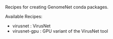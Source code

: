 Recipes for creating GenomeNet conda packages.

Available Recipes:

* virusnet : VirusNet
* virusnet-gpu : GPU variant of the VirusNet tool 
